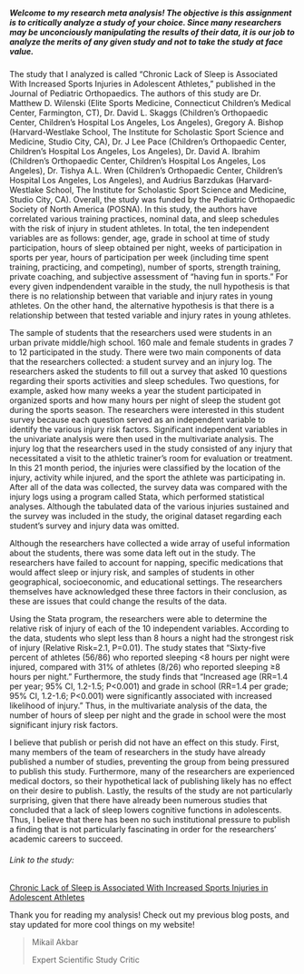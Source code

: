 ##### Welcome to my research meta analysis! The objective is this assignment is to critically analyze a study of your choice. Since many researchers may be unconciously manipulating the results of their data, it is our job to analyze the merits of any given study and not to take the study at face value.

The study that I analyzed is called “Chronic Lack of Sleep is Associated With Increased Sports Injuries in Adolescent Athletes,” published in the Journal of Pediatric Orthopaedics. The authors of this study are Dr. Matthew D. Wilenski (Elite Sports Medicine, Connecticut Children’s Medical Center, Farmington, CT),  Dr. David L. Skaggs (Children’s Orthopaedic Center, Children’s Hospital Los Angeles, Los Angeles), Gregory A. Bishop (Harvard-Westlake School, The Institute for Scholastic Sport Science and Medicine, Studio City, CA), Dr. J Lee Pace (Children’s Orthopaedic Center, Children’s Hospital Los Angeles, Los Angeles), Dr. David A. Ibrahim (Children’s Orthopaedic Center, Children’s Hospital Los Angeles, Los Angeles), Dr. Tishya A.L. Wren (Children’s Orthopaedic Center, Children’s Hospital Los Angeles, Los Angeles), and Audrius Barzdukas (Harvard-Westlake School, The Institute for Scholastic Sport Science and Medicine, Studio City, CA). Overall, the study was funded by the Pediatric Orthopaedic Society of North America (POSNA). In this study, the authors have correlated various training practices, nominal data, and sleep schedules with the risk of injury in student athletes. In total, the ten independent variables are as follows: gender, age, grade in school at time of study participation, hours of sleep obtained per night, weeks of participation in sports per year, hours of participation per week (including time spent training, practicing, and competing), number of sports, strength training, private coaching, and subjective assessment of “having fun in sports.” For every given indpendendent varaible in the study, the null hypothesis  is that there is no relationship between that variable and injury rates in young athletes. On the other hand, the alternative hypothesis is that there is a relationship between that tested variable and injury rates in young athletes. 
  
The sample of students that the researchers used were students in an urban private middle/high school. 160 male and female students in grades 7 to 12 participated in the study.  There were two main components of data that the researchers collected: a student survey and an injury log. The researchers asked the students to fill out a survey that asked 10 questions regarding their sports activities and sleep schedules. Two questions, for example, asked how many weeks a year the student participated in organized sports and how many hours per night of sleep the student got during the sports season. The researchers were interested in this student survey because each question served as an independent variable to identify the various injury risk factors. Significant independent variables in the univariate analysis were then used in the multivariate analysis. The injury log that the researchers used in the study consisted of any injury that necessitated a visit to the athletic trainer’s room for evaluation or treatment. In this 21 month period, the injuries were classified by the location of the injury, activity while injured, and the sport the athlete was participating in. After all of the data was collected, the survey data was compared with the injury logs using a program called Stata, which performed statistical analyses. Although the tabulated data of the various injuries sustained and the survey was included in the study, the original dataset regarding each student’s survey and injury data was omitted. 

Although the researchers have collected a wide array of useful information about the students, there was some data left out in the study. The researchers have failed to account for napping, specific medications that would affect sleep or injury risk, and samples of students in other geographical, socioeconomic, and educational settings. The researchers themselves have acknowledged these three factors in their conclusion, as these are issues that could change the results of the data. 
 
Using the Stata program, the researchers were able to determine the relative risk of injury of each of the 10 independent variables. According to the data, students who slept less than 8 hours a night had the strongest risk of injury (Relative Risk=2.1, P=0.01). The study states that “Sixty-five percent of athletes (56/86) who reported sleeping <8 hours per night were injured, compared with 31% of athletes (8/26) who reported sleeping ≥8 hours per night.” Furthermore, the study finds that “Increased age (RR=1.4 per year; 95% CI, 1.2-1.5; P<0.001) and grade in school (RR=1.4 per grade; 95% CI, 1.2-1.6; P<0.001) were significantly associated with increased likelihood of injury.” Thus, in the multivariate analysis of the data, the number of hours of sleep per night and the grade in school were the most significant injury risk factors.     
    
I believe that publish or perish did not have an effect on this study. First, many members of the team of researchers in the study have already published a number of studies, preventing the group from being pressured to publish this study. Furthermore, many of the researchers are experienced medical doctors, so their hypothetical lack of publishing likely has no effect on their desire to publish. Lastly, the results of the study are not particularly surprising, given that there have already been numerous studies that concluded that a lack of sleep lowers cognitive functions in adolescents. Thus, I believe that there has been no such institutional pressure to publish a finding that is not particularly fascinating in order for the researchers’ academic careers to succeed. 

###### Link to the study:
[Chronic Lack of Sleep is Associated With Increased Sports Injuries in Adolescent Athletes](https://journals.lww.com/pedorthopaedics/fulltext/2014/03000/chronic_lack_of_sleep_is_associated_with_increased.1.aspx)

Thank you for reading my analysis! Check out my previous blog posts, and stay updated for more cool things on my website!
>Mikail Akbar
>
>Expert Scientific Study Critic
